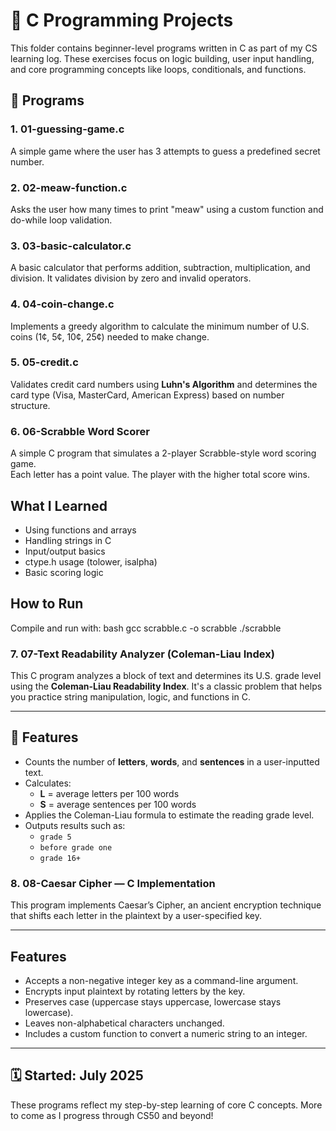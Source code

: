 # 🧠 C Programming Projects

This folder contains beginner-level programs written in C as part of my CS learning log. These exercises focus on logic building, user input handling, and core programming concepts like loops, conditionals, and functions.

## 🔹 Programs

### 1. 01-guessing-game.c
A simple game where the user has 3 attempts to guess a predefined secret number.

### 2. 02-meaw-function.c
Asks the user how many times to print "meaw" using a custom function and do-while loop validation.

### 3. 03-basic-calculator.c
A basic calculator that performs addition, subtraction, multiplication, and division. It validates division by zero and invalid operators.

### 4. 04-coin-change.c
Implements a greedy algorithm to calculate the minimum number of U.S. coins (1¢, 5¢, 10¢, 25¢) needed to make change.

### 5. 05-credit.c
Validates credit card numbers using **Luhn's Algorithm** and determines the card type (Visa, MasterCard, American Express) based on number structure.

### 6. 06-Scrabble Word Scorer 


A simple C program that simulates a 2-player Scrabble-style word scoring game.  
Each letter has a point value. The player with the higher total score wins.

## What I Learned
- Using functions and arrays
- Handling strings in C
- Input/output basics
- ctype.h usage (tolower, isalpha)
- Basic scoring logic

## How to Run
Compile and run with:
bash
gcc scrabble.c -o scrabble
./scrabble



### 7. 07-Text Readability Analyzer (Coleman-Liau Index)

This C program analyzes a block of text and determines its U.S. grade level using the **Coleman-Liau Readability Index**. It's a classic problem that helps you practice string manipulation, logic, and functions in C.

---

## 🚀 Features

- Counts the number of **letters**, **words**, and **sentences** in a user-inputted text.
- Calculates:
  - **L** = average letters per 100 words
  - **S** = average sentences per 100 words
- Applies the Coleman-Liau formula to estimate the reading grade level.
- Outputs results such as:
  - `grade 5`
  - `before grade one`
  - `grade 16+`


### 8. 08-Caesar Cipher — C Implementation

This program implements Caesar’s Cipher, an ancient encryption technique that shifts each letter in the plaintext by a user-specified key.

---

## Features

- Accepts a non-negative integer key as a command-line argument.
- Encrypts input plaintext by rotating letters by the key.
- Preserves case (uppercase stays uppercase, lowercase stays lowercase).
- Leaves non-alphabetical characters unchanged.
- Includes a custom function to convert a numeric string to an integer.

---





## 🗓️ Started: July 2025

These programs reflect my step-by-step learning of core C concepts. More to come as I progress through CS50 and beyond!




